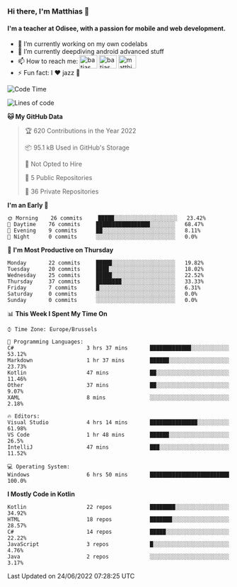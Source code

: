 ### Hi there, I'm Matthias 👋

#### I'm a teacher at Odisee, with a passion for mobile and web development.

- 🔭 I’m currently working on my own codelabs
- 🌱 I’m currently deepdiving android advanced stuff
- 📫 How to reach me: <a href="https://dev.to/batjas" target="_blank"><img align="center" src="https://raw.githubusercontent.com/rahuldkjain/github-profile-readme-generator/master/src/images/icons/Social/devto.svg" alt="batjas" height="30" width="40" /></a>
<a href="https://twitter.com/batjas" target="_blank"><img align="center" src="https://raw.githubusercontent.com/rahuldkjain/github-profile-readme-generator/master/src/images/icons/Social/twitter.svg" alt="batjas" height="30" width="40" /></a>
<a href="https://linkedin.com/in/matthiasdruwé" target="_blank"><img align="center" src="https://raw.githubusercontent.com/rahuldkjain/github-profile-readme-generator/master/src/images/icons/Social/linked-in-alt.svg" alt="matthiasdruwé" height="30" width="40" /></a>
- ⚡ Fun fact: I ❤ jazz 🎷


<!--START_SECTION:waka-->
![Code Time](http://img.shields.io/badge/Code%20Time-339%20hrs%2024%20mins-blue)

![Lines of code](https://img.shields.io/badge/From%20Hello%20World%20I%27ve%20Written-226%20Thousand%20lines%20of%20code-blue)

**🐱 My GitHub Data** 

> 🏆 620 Contributions in the Year 2022
 > 
> 📦 95.1 kB Used in GitHub's Storage 
 > 
> 🚫 Not Opted to Hire
 > 
> 📜 5 Public Repositories 
 > 
> 🔑 36 Private Repositories  
 > 
**I'm an Early 🐤** 

```text
🌞 Morning    26 commits     █████░░░░░░░░░░░░░░░░░░░░   23.42% 
🌆 Daytime    76 commits     █████████████████░░░░░░░░   68.47% 
🌃 Evening    9 commits      ██░░░░░░░░░░░░░░░░░░░░░░░   8.11% 
🌙 Night      0 commits      ░░░░░░░░░░░░░░░░░░░░░░░░░   0.0%

```
📅 **I'm Most Productive on Thursday** 

```text
Monday       22 commits     █████░░░░░░░░░░░░░░░░░░░░   19.82% 
Tuesday      20 commits     ████░░░░░░░░░░░░░░░░░░░░░   18.02% 
Wednesday    25 commits     █████░░░░░░░░░░░░░░░░░░░░   22.52% 
Thursday     37 commits     ████████░░░░░░░░░░░░░░░░░   33.33% 
Friday       7 commits      █░░░░░░░░░░░░░░░░░░░░░░░░   6.31% 
Saturday     0 commits      ░░░░░░░░░░░░░░░░░░░░░░░░░   0.0% 
Sunday       0 commits      ░░░░░░░░░░░░░░░░░░░░░░░░░   0.0%

```


📊 **This Week I Spent My Time On** 

```text
⌚︎ Time Zone: Europe/Brussels

💬 Programming Languages: 
C#                       3 hrs 37 mins       █████████████░░░░░░░░░░░░   53.12% 
Markdown                 1 hr 37 mins        ██████░░░░░░░░░░░░░░░░░░░   23.73% 
Kotlin                   47 mins             ██░░░░░░░░░░░░░░░░░░░░░░░   11.46% 
Other                    37 mins             ██░░░░░░░░░░░░░░░░░░░░░░░   9.07% 
XAML                     8 mins              ░░░░░░░░░░░░░░░░░░░░░░░░░   2.18%

🔥 Editors: 
Visual Studio            4 hrs 14 mins       ███████████████░░░░░░░░░░   61.98% 
VS Code                  1 hr 48 mins        ██████░░░░░░░░░░░░░░░░░░░   26.5% 
IntelliJ                 47 mins             ███░░░░░░░░░░░░░░░░░░░░░░   11.52%

💻 Operating System: 
Windows                  6 hrs 50 mins       █████████████████████████   100.0%

```

**I Mostly Code in Kotlin** 

```text
Kotlin                   22 repos            ████████░░░░░░░░░░░░░░░░░   34.92% 
HTML                     18 repos            ███████░░░░░░░░░░░░░░░░░░   28.57% 
C#                       14 repos            █████░░░░░░░░░░░░░░░░░░░░   22.22% 
JavaScript               3 repos             █░░░░░░░░░░░░░░░░░░░░░░░░   4.76% 
Java                     2 repos             ░░░░░░░░░░░░░░░░░░░░░░░░░   3.17%

```



 Last Updated on 24/06/2022 07:28:25 UTC
<!--END_SECTION:waka-->
